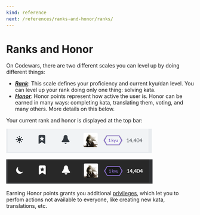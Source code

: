```yaml
---
kind: reference
next: /references/ranks-and-honor/ranks/
---
```


# Ranks and Honor

On Codewars, there are two different scales you can level up by doing different things:

- [**_Rank_**](/references/ranks-and-honor/ranks/): This scale defines your proficiency and current kyu/dan level. You can level up your rank doing only one thing: solving kata.
- [**_Honor_**](/references/ranks-and-honor/honor/): Honor points represent how active the user is. Honor can be earned in many ways: completing kata, translating them, voting, and many others. More details on this below.

Your current rank and honor is displayed at the top bar:

<div class="block dark:hidden">

![top bar](./img/top-bar_light.png)

</div>
<div class="hidden dark:block">

![top bar](./img/top-bar_dark.png)

</div>

Earning Honor points grants you additional [privileges](/references/ranks-and-honor/privileges/), which let you to perfom actions not available to everyone, like creating new kata, translations, etc.

